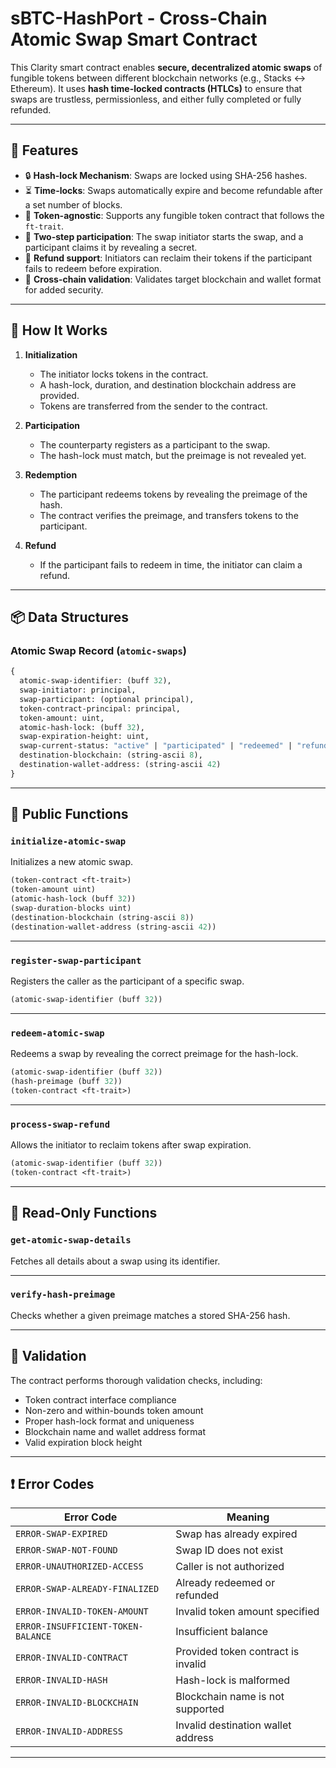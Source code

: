 
# sBTC-HashPort - Cross-Chain Atomic Swap Smart Contract

This Clarity smart contract enables **secure, decentralized atomic swaps** of fungible tokens between different blockchain networks (e.g., Stacks ↔ Ethereum). It uses **hash time-locked contracts (HTLCs)** to ensure that swaps are trustless, permissionless, and either fully completed or fully refunded.

---

## 📜 Features

* 🔒 **Hash-lock Mechanism**: Swaps are locked using SHA-256 hashes.
* ⏳ **Time-locks**: Swaps automatically expire and become refundable after a set number of blocks.
* 🧾 **Token-agnostic**: Supports any fungible token contract that follows the `ft-trait`.
* 🧍 **Two-step participation**: The swap initiator starts the swap, and a participant claims it by revealing a secret.
* 🔁 **Refund support**: Initiators can reclaim their tokens if the participant fails to redeem before expiration.
* 🔗 **Cross-chain validation**: Validates target blockchain and wallet format for added security.

---

## 🧩 How It Works

1. **Initialization**

   * The initiator locks tokens in the contract.
   * A hash-lock, duration, and destination blockchain address are provided.
   * Tokens are transferred from the sender to the contract.

2. **Participation**

   * The counterparty registers as a participant to the swap.
   * The hash-lock must match, but the preimage is not revealed yet.

3. **Redemption**

   * The participant redeems tokens by revealing the preimage of the hash.
   * The contract verifies the preimage, and transfers tokens to the participant.

4. **Refund**

   * If the participant fails to redeem in time, the initiator can claim a refund.

---

## 📦 Data Structures

### Atomic Swap Record (`atomic-swaps`)

```clojure
{
  atomic-swap-identifier: (buff 32),
  swap-initiator: principal,
  swap-participant: (optional principal),
  token-contract-principal: principal,
  token-amount: uint,
  atomic-hash-lock: (buff 32),
  swap-expiration-height: uint,
  swap-current-status: "active" | "participated" | "redeemed" | "refunded",
  destination-blockchain: (string-ascii 8),
  destination-wallet-address: (string-ascii 42)
}
```

---

## 🚀 Public Functions

### `initialize-atomic-swap`

Initializes a new atomic swap.

```clojure
(token-contract <ft-trait>)
(token-amount uint)
(atomic-hash-lock (buff 32))
(swap-duration-blocks uint)
(destination-blockchain (string-ascii 8))
(destination-wallet-address (string-ascii 42))
```

---

### `register-swap-participant`

Registers the caller as the participant of a specific swap.

```clojure
(atomic-swap-identifier (buff 32))
```

---

### `redeem-atomic-swap`

Redeems a swap by revealing the correct preimage for the hash-lock.

```clojure
(atomic-swap-identifier (buff 32))
(hash-preimage (buff 32))
(token-contract <ft-trait>)
```

---

### `process-swap-refund`

Allows the initiator to reclaim tokens after swap expiration.

```clojure
(atomic-swap-identifier (buff 32))
(token-contract <ft-trait>)
```

---

## 👀 Read-Only Functions

### `get-atomic-swap-details`

Fetches all details about a swap using its identifier.

---

### `verify-hash-preimage`

Checks whether a given preimage matches a stored SHA-256 hash.

---

## 🧪 Validation

The contract performs thorough validation checks, including:

* Token contract interface compliance
* Non-zero and within-bounds token amount
* Proper hash-lock format and uniqueness
* Blockchain name and wallet address format
* Valid expiration block height

---

## ❗ Error Codes

| Error Code                         | Meaning                            |
| ---------------------------------- | ---------------------------------- |
| `ERROR-SWAP-EXPIRED`               | Swap has already expired           |
| `ERROR-SWAP-NOT-FOUND`             | Swap ID does not exist             |
| `ERROR-UNAUTHORIZED-ACCESS`        | Caller is not authorized           |
| `ERROR-SWAP-ALREADY-FINALIZED`     | Already redeemed or refunded       |
| `ERROR-INVALID-TOKEN-AMOUNT`       | Invalid token amount specified     |
| `ERROR-INSUFFICIENT-TOKEN-BALANCE` | Insufficient balance               |
| `ERROR-INVALID-CONTRACT`           | Provided token contract is invalid |
| `ERROR-INVALID-HASH`               | Hash-lock is malformed             |
| `ERROR-INVALID-BLOCKCHAIN`         | Blockchain name is not supported   |
| `ERROR-INVALID-ADDRESS`            | Invalid destination wallet address |

---
